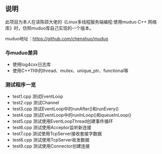 ## 说明

此项目为本人在读陈硕大佬的《Linux多线程服务端编程:使用muduo C++ 网络库》时，仿照muduo库自己实现的一个版本。

muduo地址：https://github.com/chenshuo/muduo

### 与muduo差异

- 使用log4cxx日志库
- 使用C++11中的thread、mutex、unique_ptr、functional等

### 测试程序一览

- test1.cpp 测试EventLoop
- test2.cpp 测试Channel
- test3.cpp 测试EventLoop中的runAfter()和runEvery()
- test4.cpp 测试EventLoop中的runInLoop()和queueInLoop()
- test5.cpp 测试使用EventLoopThread创建事件循环
- test6.cpp 测试使用Acceptor监听新连接
- test7.cpp 测试使用TcpServer接收套接字数据
- test8.cpp 测试使用TcpServer收发数据
- test9.cpp 测试使用Connector创建连接
